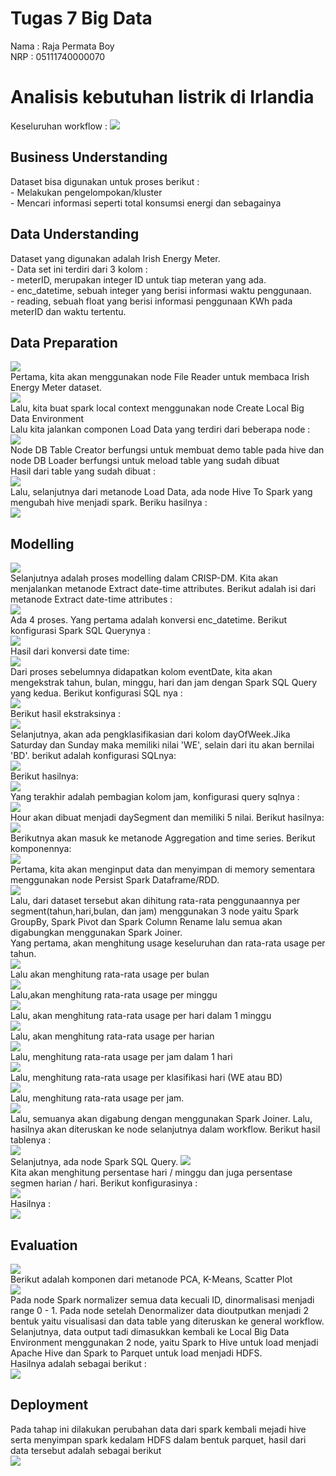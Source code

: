 <h1> Tugas 7 Big Data </h1>
Nama : Raja Permata Boy <br>
NRP : 05111740000070 <br>

<h1> Analisis kebutuhan listrik di Irlandia</h1>
Keseluruhan workflow :
<img src="/tugas7bd/workflow.jpg"><br>
<h2>Business Understanding</h2>
Dataset bisa digunakan untuk proses berikut :<br>
- Melakukan pengelompokan/kluster<br>
- Mencari informasi seperti total konsumsi energi dan sebagainya <br>

<h2> Data Understanding</h2>
Dataset yang digunakan adalah Irish Energy Meter. <br>
- Data set ini terdiri dari 3 kolom : <br> 
- meterID, merupakan integer ID untuk tiap meteran yang ada.<br>
- enc_datetime, sebuah integer yang berisi informasi waktu penggunaan.<br>
- reading, sebuah float yang berisi informasi penggunaan KWh pada meterID dan waktu tertentu.<br>

<h2>Data Preparation </h2>
<img src="/tugas7bd/dataprep.jpg"><br>
Pertama, kita akan menggunakan node File Reader untuk membaca Irish Energy Meter dataset. <br>
<img src="/tugas7bd/conffilereader.jpg"><br>
Lalu, kita buat spark local context menggunakan node Create Local Big Data Environment <br>
Lalu kita jalankan componen Load Data yang terdiri dari beberapa node : <br>
<img src="/tugas7bd/loaddata.jpg"><br>
Node DB Table Creator berfungsi untuk membuat demo table pada hive dan node DB Loader berfungsi untuk meload table yang sudah dibuat<br>
Hasil dari table yang sudah dibuat : <br>
<img src="/tugas7bd/dbloader.jpg"><br>
Lalu, selanjutnya dari metanode Load Data, ada node Hive To Spark yang mengubah hive menjadi spark. Beriku hasilnya :<br>
<img src="/tugas7bd/hivetospark.jpg"><br>
<h2>Modelling</h2>
<img src="/tugas7bd/modelling.jpg"><br>
Selanjutnya adalah proses modelling dalam CRISP-DM. Kita akan menjalankan metanode Extract date-time attributes. Berikut adalah isi dari metanode Extract date-time attributes : <br>
<img src="/tugas7bd/extractddate.jpg"><br>
Ada 4 proses. Yang pertama adalah konversi enc_datetime. Berikut konfigurasi Spark SQL Querynya : <br>
<img src="/tugas7bd/datetimeconversion.jpg"><br>
Hasil dari konversi date time:<br>
<img src="/tugas7bd/convresult.jpg"><br>
Dari proses sebelumnya didapatkan kolom eventDate, kita akan mengekstrak tahun, bulan, minggu, hari dan jam dengan Spark SQL Query yang kedua. Berikut konfigurasi SQL nya : <br>
<img src="/tugas7bd/extract.jpg"><br>
Berikut hasil ekstraksinya : <br>
<img src="/tugas7bd/extractresult.jpg"><br>
Selanjutnya, akan ada pengklasifikasian dari kolom dayOfWeek.Jika Saturday dan Sunday maka memiliki nilai 'WE', selain dari itu akan bernilai 'BD'. berikut adalah konfigurasi SQLnya:<br>
<img src="/tugas7bd/confday.jpg"><br>
Berikut hasilnya:<br>
<img src="/tugas7bd/dayresult.jpg"><br>
Yang terakhir adalah pembagian kolom jam, konfigurasi query sqlnya :<br>
<img src="/tugas7bd/hourconf.jpg"><br>
Hour akan dibuat menjadi daySegment dan memiliki 5 nilai. Berikut hasilnya:<br>
<img src="/tugas7bd/hourresult.jpg"><br>
Berikutnya akan masuk ke metanode Aggregation and time series. Berikut komponennya: <br>
<img src="/tugas7bd/aggre.jpg"><br>
Pertama, kita akan menginput data dan menyimpan di memory sementara menggunakan node Persist Spark Dataframe/RDD.<br>
 <img src="/tugas7bd/rdd.jpg"><br>
 Lalu, dari dataset tersebut akan dihitung rata-rata penggunaannya per segment(tahun,hari,bulan, dan jam) menggunakan 3 node yaitu Spark GroupBy, Spark Pivot dan Spark Column Rename lalu semua akan digabungkan menggunakan Spark Joiner.<br>
 Yang pertama, akan menghitung usage keseluruhan dan rata-rata usage per tahun.<br>
  <img src="/tugas7bd/byyear.jpg"><br>
  Lalu akan menghitung rata-rata usage per bulan<br>
   <img src="/tugas7bd/bymonth.jpg"><br>
 Lalu,akan menghitung rata-rata usage per minggu<br>
  <img src="/tugas7bd/byweek.jpg"><br>
  Lalu, akan menghitung rata-rata usage per hari dalam 1 minggu<br>
   <img src="/tugas7bd/bydayofweek.jpg"><br>
  Lalu, akan menghitung rata-rata usage per harian <br>
   <img src="/tugas7bd/byday.jpg"><br>
   Lalu, menghitung rata-rata usage per jam dalam 1 hari <br>
    <img src="/tugas7bd/byhour.jpg"><br>
    Lalu, menghitung rata-rata usage per klasifikasi hari (WE atau BD) <br>
     <img src="/tugas7bd/dayclassifier.jpg"><br>
     Lalu, menghitung rata-rata usage per jam. <br>
      <img src="/tugas7bd/byhour2.jpg"><br>
Lalu, semuanya akan digabung dengan menggunakan Spark Joiner. Lalu, hasilnya akan diteruskan ke node selanjutnya dalam workflow. Berikut hasil tablenya : <br>
 <img src="/tugas7bd/metanoderes.jpg"><br>
 Selanjutnya, ada node Spark SQL Query. 
  <img src="/tugas7bd/sparksql.jpg"><br>
Kita akan menghitung persentase hari / minggu dan juga persentase segmen harian / hari. Berikut konfigurasinya : <br>
 <img src="/tugas7bd/sparksqlconf.jpg"><br>
 Hasilnya :<br>
  <img src="/tugas7bd/sparksqlres.jpg"><br>
  <h2>Evaluation </h2>
   <img src="/tugas7bd/pca.jpg"><br>
   Berikut adalah komponen dari metanode PCA, K-Means, Scatter Plot <br>
    <img src="/tugas7bd/pcacomp.jpg"><br>
  Pada node Spark normalizer semua data kecuali ID, dinormalisasi menjadi range 0 - 1. Pada node setelah Denormalizer data dioutputkan menjadi 2 bentuk yaitu visualisasi dan data table yang diteruskan ke general workflow. Selanjutnya, data output tadi dimasukkan kembali ke Local Big Data Environment menggunakan 2 node, yaitu Spark to Hive untuk load menjadi Apache Hive dan Spark to Parquet untuk load menjadi HDFS.<br>
Hasilnya adalah sebagai berikut : <br>
<img src="/tugas7bd/pcares.jpg"><br>
<h2>Deployment</h2>
Pada tahap ini dilakukan perubahan data dari spark kembali mejadi hive serta menyimpan spark kedalam HDFS dalam bentuk parquet, hasil dari data tersebut adalah sebagai berikut<br>
<img src="/tugas7bd/parquet.jpg"><br>
